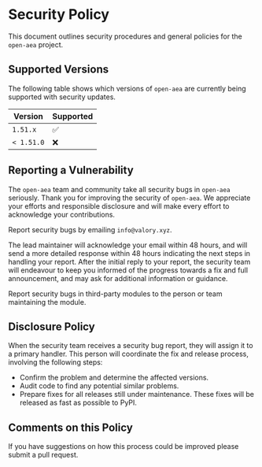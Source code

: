 # Security Policy

This document outlines security procedures and general policies for the `open-aea` project.

## Supported Versions

The following table shows which versions of `open-aea` are currently being supported with security updates.

| Version   | Supported          |
| --------- | ------------------ |
| `1.51.x`   | :white_check_mark: |
| `< 1.51.0` | :x:                |

## Reporting a Vulnerability

The `open-aea` team and community take all security bugs in `open-aea` seriously. Thank you for improving the security of `open-aea`. We appreciate your efforts and responsible disclosure and will make every effort to acknowledge your contributions.

Report security bugs by emailing `info@valory.xyz`.

The lead maintainer will acknowledge your email within 48 hours, and will send a more detailed response within 48 hours indicating the next steps in handling your report. After the initial reply to your report, the security team will endeavour to keep you informed of the progress towards a fix and full announcement, and may ask for additional information or guidance.

Report security bugs in third-party modules to the person or team maintaining the module.

## Disclosure Policy

When the security team receives a security bug report, they will assign it to a primary handler. This person will coordinate the fix and release process, involving the following steps:

- Confirm the problem and determine the affected versions.
- Audit code to find any potential similar problems.
- Prepare fixes for all releases still under maintenance. These fixes will be released as fast as possible to PyPI.

## Comments on this Policy

If you have suggestions on how this process could be improved please submit a pull request.
